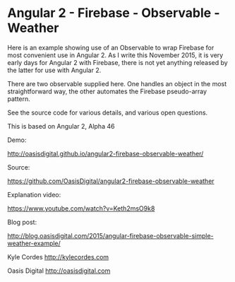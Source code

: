 # Angular 2 - Firebase - Observable - Weather

Here is an example showing use of an Observable to wrap Firebase for most
convenient use in Angular 2. As I write this November 2015, it is very early
days for Angular 2 with Firebase, there is not yet anything released by the
latter for use with Angular 2.

There are two observable supplied here. One handles an object in the most
straightforward way, the other automates the Firebase pseudo-array pattern.

See the source code for various details, and various open questions.

This is based on Angular 2, Alpha 46

Demo:

http://oasisdigital.github.io/angular2-firebase-observable-weather/

Source:

https://github.com/OasisDigital/angular2-firebase-observable-weather

Explanation video:

https://www.youtube.com/watch?v=Keth2msO9k8

Blog post:

http://blog.oasisdigital.com/2015/angular-firebase-observable-simple-weather-example/


Kyle Cordes http://kylecordes.com

Oasis Digital http://oasisdigital.com
